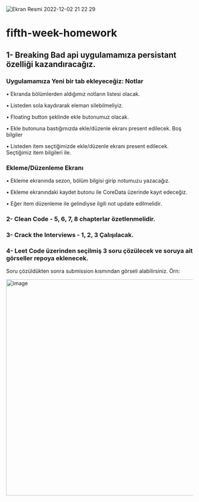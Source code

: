 ![Ekran Resmi 2022-12-02 21 22 29](https://user-images.githubusercontent.com/50713500/205360343-4c932034-f0f8-4150-96c3-261d8da305fc.png)


# fifth-week-homework

## 1- Breaking Bad api uygulamamıza persistant özelliği kazandıracağız.

### Uygulamamıza Yeni bir tab ekleyeceğiz: Notlar

• Ekranda bölümlerden aldığımız notların listesi olacak.

• Listeden sola kaydırarak eleman silebilmeliyiz.

• Floating button şeklinde ekle butonumuz olacak.

• Ekle butonuna bastığımızda ekle/düzenle ekranı present edilecek. Boş bilgiler

• Listeden item seçtiğimizde ekle/düzenle ekranı present edilecek. Seçtiğimiz item bilgileri ile.

### Ekleme/Düzenleme Ekranı

• Ekleme ekranında sezon, bölüm bilgisi girip notumuzu yazacağız.

• Ekleme ekranındaki kaydet butonu ile CoreData üzerinde kayıt edeceğiz.

• Eğer item düzenleme ile gelindiyse ilgili not update edilmelidir.


### 2- Clean Code - 5, 6, 7, 8 chapterlar özetlenmelidir.

### 3- Crack the Interviews - 1, 2, 3 Çalışılacak.
 
### 4- Leet Code üzerinden seçilmiş 3 soru çözülecek ve soruya ait görseller repoya eklenecek. 
Soru çözüldükten sonra submission kısmından görseli alabilirsiniz. Örn:

<img width="584" alt="image" src="https://user-images.githubusercontent.com/65663370/204152185-1f073bb2-4e0d-4466-b29f-61adcbe15a8f.png">
